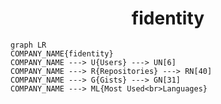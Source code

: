 <h1 align="center">fidentity</h1>

```mermaid
graph LR
COMPANY_NAME{fidentity}
COMPANY_NAME ---> U{Users} ---> UN[6]
COMPANY_NAME ---> R{Repositories} ---> RN[40]
COMPANY_NAME ---> G{Gists} ---> GN[31]
COMPANY_NAME ---> ML{Most Used<br>Languages}
```

